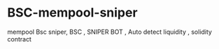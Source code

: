 # BSC-mempool-sniper
mempool Bsc sniper, BSC , SNIPER BOT , Auto detect liquidity , solidity contract
